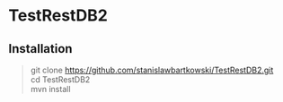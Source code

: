 # TestRestDB2

## Installation

> git clone https://github.com/stanislawbartkowski/TestRestDB2.git<br>
> cd TestRestDB2<br>
> mvn install<br>
